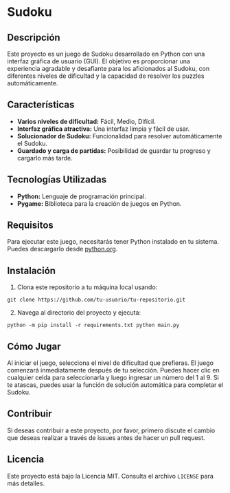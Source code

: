 # Sudoku
## Descripción
Este proyecto es un juego de Sudoku desarrollado en Python con una interfaz gráfica de usuario (GUI). El objetivo es proporcionar una experiencia agradable y desafiante para los aficionados al Sudoku, con diferentes niveles de dificultad y la capacidad de resolver los puzzles automáticamente.

## Características
- **Varios niveles de dificultad:** Fácil, Medio, Difícil.
- **Interfaz gráfica atractiva:** Una interfaz limpia y fácil de usar.
- **Solucionador de Sudoku:** Funcionalidad para resolver automáticamente el Sudoku.
- **Guardado y carga de partidas:** Posibilidad de guardar tu progreso y cargarlo más tarde.

## Tecnologías Utilizadas
- **Python:** Lenguaje de programación principal.
- **Pygame:** Biblioteca para la creación de juegos en Python.

## Requisitos
Para ejecutar este juego, necesitarás tener Python instalado en tu sistema. Puedes descargarlo desde [python.org](https://www.python.org/downloads/).

## Instalación
1. Clona este repositorio a tu máquina local usando:
```
git clone https://github.com/tu-usuario/tu-repositorio.git
```

2. Navega al directorio del proyecto y ejecuta:
```
python -m pip install -r requirements.txt python main.py
```

## Cómo Jugar
Al iniciar el juego, selecciona el nivel de dificultad que prefieras. El juego comenzará inmediatamente después de tu selección. Puedes hacer clic en cualquier celda para seleccionarla y luego ingresar un número del 1 al 9. Si te atascas, puedes usar la función de solución automática para completar el Sudoku.

## Contribuir
Si deseas contribuir a este proyecto, por favor, primero discute el cambio que deseas realizar a través de issues antes de hacer un pull request.

## Licencia
Este proyecto está bajo la Licencia MIT. Consulta el archivo `LICENSE` para más detalles.